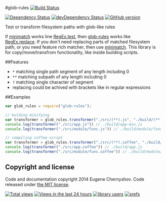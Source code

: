 #glob-rules [![Build Status](https://drone.io/github.com/Evgenus/glob-rules/status.png)](https://drone.io/github.com/Evgenus/glob-rules/latest)

[![Dependency Status](https://david-dm.org/Evgenus/glob-rules.svg)](https://david-dm.org/Evgenus/glob-rules)
[![devDependency Status](https://david-dm.org/Evgenus/glob-rules/dev-status.svg)](https://david-dm.org/Evgenus/glob-rules#info=devDependencies)
[![GitHub version](https://badge.fury.io/gh/Evgenus%2Fglob-rules.svg)](http://badge.fury.io/gh/Evgenus%2Fglob-rules)


Test or transform filesystem paths with glob-like rules

If [minimatch] works line [RegEx.test], then [glob-rules] works like [RegEx.replace]. If you don't need replacing parts of matched filesystem path, or you need feature rich matcher, then use [minimatch]. This library is for copy/move/transfrom functionality, like inside building scripts. 

##Features

* `*` matching single path segment of any length including 0
* `**` matching subpath of any length including 0
* `?` matching single character of segment
* replacing could be achived with brackets like in regular expressions

##Examples

```javascript
var glob_rules = require("glob-rules");

// bulding minifying
var transformer = glob_rules.transformer("./src/(**).js", "./build/(**)-min.js");
console.log(transformer("./src/app.js")) // ./build/app-min.js
console.log(transformer("./src/module/func.js")) // ./build/module/func-min.js

// compiling coffee-script
var transformer = glob_rules.transformer("./src/(**).coffee", "./build/(**).js");
console.log(transformer("./src/app.coffee")) // ./build/app.js
console.log(transformer("./src/module/func.coffee")) // ./build/module/func.js
```

## Copyright and license

Code and documentation copyright 2014 Eugene Chernyshov. Code released under [the MIT license](LICENSE).

[![Total views](https://sourcegraph.com/api/repos/github.com/Evgenus/glob-rules/counters/views.png)](https://sourcegraph.com/github.com/Evgenus/glob-rules)
[![Views in the last 24 hours](https://sourcegraph.com/api/repos/github.com/Evgenus/glob-rules/counters/views-24h.png)](https://sourcegraph.com/github.com/Evgenus/glob-rules)
[![library users](https://sourcegraph.com/api/repos/github.com/Evgenus/glob-rules/badges/library-users.png)](https://sourcegraph.com/github.com/Evgenus/glob-rules)
[![xrefs](https://sourcegraph.com/api/repos/github.com/Evgenus/glob-rules/badges/xrefs.png)](https://sourcegraph.com/github.com/Evgenus/glob-rules)

[minimatch]: http://github.com/isaacs/minimatch
[RegEx.test]: https://developer.mozilla.org/en-US/docs/Web/JavaScript/Reference/Global_Objects/RegExp/test
[glob-rules]: http://github.com/Evgenus/glob-rules
[RegEx.replace]: https://developer.mozilla.org/en-US/docs/Web/JavaScript/Reference/Global_Objects/String/replace